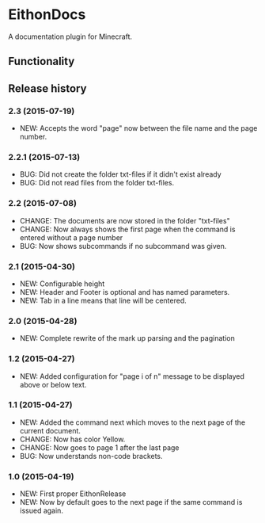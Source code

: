 # EithonDocs

A documentation plugin for Minecraft.

## Functionality

## Release history

### 2.3 (2015-07-19)

* NEW: Accepts the word "page" now between the file name and the page number.

### 2.2.1 (2015-07-13)

* BUG: Did not create the folder txt-files if it didn't exist already
* BUG: Did not read files from the folder txt-files.

### 2.2 (2015-07-08)

* CHANGE: The documents are now stored in the folder "txt-files"
* CHANGE: Now always shows the first page when the command is entered without a page number
* BUG: Now shows subcommands if no subcommand was given.

### 2.1 (2015-04-30)

* NEW: Configurable height
* NEW: Header and Footer is optional and has named parameters.
* NEW: Tab in a line means that line will be centered.

### 2.0 (2015-04-28)

* NEW: Complete rewrite of the mark up parsing and the pagination

### 1.2 (2015-04-27)

* NEW: Added configuration for "page i of n" message to be displayed above or below text.

### 1.1 (2015-04-27)

* NEW: Added the command next which moves to the next page of the current document.
* CHANGE: Now has color Yellow.
* CHANGE: Now goes to page 1 after the last page
* BUG: Now understands non-code brackets.

### 1.0 (2015-04-19)

* NEW: First proper EithonRelease
* NEW: Now by default goes to the next page if the same command is issued again.


